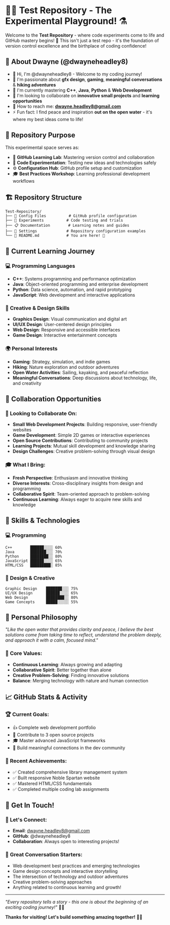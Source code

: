 # 🧪🔬 Test Repository - The Experimental Playground! ⚗️

Welcome to the **Test Repository** - where code experiments come to life and GitHub mastery begins! 🚀 This isn't just a test repo - it's the foundation of version control excellence and the birthplace of coding confidence!

## 👋 About Dwayne (@dwayneheadley8)

- 👋 Hi, I'm @dwayneheadley8 - Welcome to my coding journey!
- 👀 I'm passionate about **gfx design**, **gaming**, **meaningful conversations** & **hiking adventures**
- 🌱 I'm currently mastering **C++**, **Java**, **Python** & **Web Development**
- 💪 I'm looking to collaborate on **innovative small projects** and **learning opportunities**
- 📧 How to reach me: **dwayne.headley8@gmail.com**
- ⚡ Fun fact: I find peace and inspiration **out on the open water** - it's where my best ideas come to life!

## 🎯 Repository Purpose

This experimental space serves as:
- 🧪 **GitHub Learning Lab**: Mastering version control and collaboration
- 🔬 **Code Experimentation**: Testing new ideas and technologies safely
- ⚙️ **Configuration Hub**: GitHub profile setup and customization
- 🎓 **Best Practices Workshop**: Learning professional development workflows

## 🏗️ Repository Structure

```
Test-Repository/
├── 📁 Config Files          # GitHub profile configuration
├── 🧪 Experiments          # Code testing and trials
├── 📋 Documentation        # Learning notes and guides
├── 🔧 Settings             # Repository configuration examples
└── 📖 README.md            # You are here! 📍
```

## 🌟 Current Learning Journey

### 💻 **Programming Languages**
- **C++**: Systems programming and performance optimization
- **Java**: Object-oriented programming and enterprise development
- **Python**: Data science, automation, and rapid prototyping
- **JavaScript**: Web development and interactive applications

### 🎨 **Creative & Design Skills**
- **Graphics Design**: Visual communication and digital art
- **UI/UX Design**: User-centered design principles
- **Web Design**: Responsive and accessible interfaces
- **Game Design**: Interactive entertainment concepts

### 🌍 **Personal Interests**
- **Gaming**: Strategy, simulation, and indie games
- **Hiking**: Nature exploration and outdoor adventures
- **Open Water Activities**: Sailing, kayaking, and peaceful reflection
- **Meaningful Conversations**: Deep discussions about technology, life, and creativity

## 🚀 Collaboration Opportunities

### 👥 **Looking to Collaborate On:**
- **Small Web Development Projects**: Building responsive, user-friendly websites
- **Game Development**: Simple 2D games or interactive experiences
- **Open Source Contributions**: Contributing to community projects
- **Learning Projects**: Mutual skill development and knowledge sharing
- **Design Challenges**: Creative problem-solving through visual design

### 🎓 **What I Bring:**
- **Fresh Perspective**: Enthusiasm and innovative thinking
- **Diverse Interests**: Cross-disciplinary insights from design and programming
- **Collaborative Spirit**: Team-oriented approach to problem-solving
- **Continuous Learning**: Always eager to acquire new skills and knowledge

## 🎯 Skills & Technologies

### 💻 **Programming**
```
C++        ██████░░░░ 60%
Java       ███████░░░ 70%
Python     ████████░░ 80%
JavaScript ██████░░░░ 65%
HTML/CSS   █████████░ 85%
```

### 🎨 **Design & Creative**
```
Graphic Design    ███████░░░ 75%
UI/UX Design      ██████░░░░ 65%
Web Design        ████████░░ 80%
Game Concepts     █████░░░░░ 55%
```

## 🌊 Personal Philosophy

*"Like the open water that provides clarity and peace, I believe the best solutions come from taking time to reflect, understand the problem deeply, and approach it with a calm, focused mind."*

### 🌱 **Core Values:**
- **Continuous Learning**: Always growing and adapting
- **Collaborative Spirit**: Better together than alone
- **Creative Problem-Solving**: Finding innovative solutions
- **Balance**: Merging technology with nature and human connection

## 📈 GitHub Stats & Activity

### 🏆 **Current Goals:**
- 👍 Complete web development portfolio
- 🚀 Contribute to 3 open source projects
- 🎓 Master advanced JavaScript frameworks
- 🤝 Build meaningful connections in the dev community

### 🌟 **Recent Achievements:**
- ✅ Created comprehensive library management system
- ✅ Built responsive Noble Spartan website
- ✅ Mastered HTML/CSS fundamentals
- ✅ Completed multiple coding lab assignments

## 📧 Get In Touch!

### 👋 **Let's Connect:**
- **Email**: dwayne.headley8@gmail.com
- **GitHub**: @dwayneheadley8
- **Collaboration**: Always open to interesting projects!

### 💬 **Great Conversation Starters:**
- Web development best practices and emerging technologies
- Game design concepts and interactive storytelling
- The intersection of technology and outdoor adventures
- Creative problem-solving approaches
- Anything related to continuous learning and growth!

---

*"Every repository tells a story - this one is about the beginning of an exciting coding journey!"* 🚀✨

**Thanks for visiting! Let's build something amazing together!** 🤝🌟

<!---
This special repository serves as both a GitHub profile showcase and a testament to continuous learning.
Every commit represents growth, every project reflects passion, and every collaboration builds community.
--->
